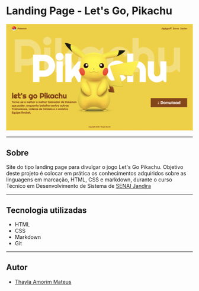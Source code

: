 # Landing Page - Let's Go, Pikachu

![](./screenshot/print%20pikachu.png)

---
## Sobre
Site do tipo landing page para divulgar o jogo Let's Go Pikachu. Objetivo deste projeto é colocar em prática os conhecimentos adquiridos sobre as linguagens em marcação, HTML, CSS e markdown, durante o curso Técnico em Desenvolvimento de Sistema de [SENAI Jandira](https://sp.senai.br/unidade/jandira/)

---

## Tecnologia utilizadas
- HTML
- CSS
- Markdown
- Git


---


## Autor

- [Thayla Amorim Mateus](https://www.linkedin.com/feed/)

